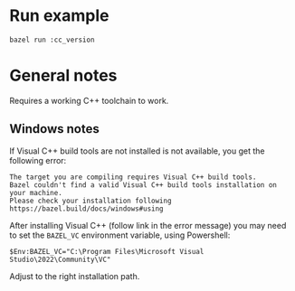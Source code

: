 # Run example

```
bazel run :cc_version
```

# General notes

Requires a working C++ toolchain to work.

## Windows notes

If Visual C++ build tools are not installed is not available, you get the following error:

```
The target you are compiling requires Visual C++ build tools.
Bazel couldn't find a valid Visual C++ build tools installation on your machine.
Please check your installation following https://bazel.build/docs/windows#using
```

After installing Visual C++ (follow link in the error message) you may need to set the `BAZEL_VC` environment variable, using Powershell:

```
$Env:BAZEL_VC="C:\Program Files\Microsoft Visual Studio\2022\Community\VC"
```

Adjust to the right installation path.
